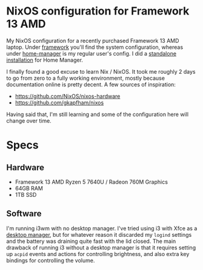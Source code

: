 # NixOS configuration for Framework 13 AMD

My NixOS configuration for a recently purchased Framework 13 AMD laptop. Under [framework](./framework) you'll find the system configuration, whereas under [home-manager](./home-manager) is my regular user's config. I did a [standalone installation](https://nix-community.github.io/home-manager/index.xhtml#sec-install-standalone) for Home Manager.

I finally found a good excuse to learn Nix / NixOS. It took me roughly 2 days to go from zero to a fully working environment, mostly because documentation online is pretty decent. A few sources of inspiration:
- https://github.com/NixOS/nixos-hardware
- https://github.com/gkapfham/nixos

Having said that, I'm still learning and some of the configuration here will change over time.

# Specs

## Hardware
- Framework 13 AMD Ryzen 5 7640U / Radeon 760M Graphics
- 64GB RAM
- 1TB SSD

## Software

I'm running i3wm with no desktop manager. I've tried using i3 with Xfce as a [desktop manager](https://nixos.wiki/wiki/Xfce#Using_as_a_desktop_manager_and_not_a_window_manager), but for whatever reason it discarded my `logind` settings and the battery was draining quite fast with the lid closed. The main drawback of running i3 without a desktop manager is that it requires setting up `acpid` events and actions for controlling brightness, and also extra key bindings for controlling the volume.
